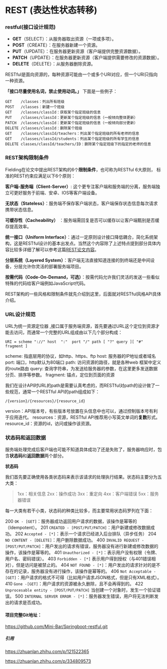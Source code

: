 # REST (表达性状态转移)

### restful(接口设计规范)

- **GET**（SELECT）：从服务器取出资源（一项或多项）。
- **POST**（CREATE）：在服务器新建一个资源。
- **PUT**（UPDATE）：在服务器更新资源（客户端提供完整资源数据）。
- **PATCH**（UPDATE）：在服务器更新资源（客户端提供需要修改的资源数据）。
- **DELETE**（DELETE）：从服务器删除资源。

RESTful是面向资源的，每种资源可能由一个或多个URI对应，但一个URI只指向一种资源。

**「接口尽量使用名词，禁止使用动词。」** 下面是一些例子：

```text
GET    /classes：列出所有班级
POST   /classes：新建一个班级
GET    /classes/classId：获取某个指定班级的信息
PUT    /classes/classId：更新某个指定班级的信息（一般倾向整体更新）
PATCH  /classes/classId：更新某个指定班级的信息（一般倾向部分更新）
DELETE /classes/classId：删除某个班级
GET    /classes/classId/teachers：列出某个指定班级的所有老师的信息
GET    /classes/classId/students：列出某个指定班级的所有学生的信息
DELETE classes/classId/teachers/ID：删除某个指定班级下的指定的老师的信息
```

### **REST架构限制条件**

Fielding在论文中提出REST架构的6个**限制条件**，也可称为RESTful 6大原则， 标准的REST约束应满足以下6个原则：

**客户端-服务端（Client-Server）**: 这个更专注客户端和服务端的分离，服务端独立可更好服务于前端、安卓、IOS等客户端设备。

**无状态（Stateless）**：服务端不保存客户端状态，客户端保存状态信息每次请求携带状态信息。

**可缓存性（Cacheability）** ：服务端需回复是否可以缓存以让客户端甄别是否缓存提高效率。

**统一接口（Uniform Interface）**：通过一定原则设计接口降低耦合，简化系统架构，这是RESTful设计的基本出发点。当然这个内容除了上述特点提到部分具体内容比较多详细了解可以参考这篇[REST论文内容](https://link.zhihu.com/?target=https%3A//www.ics.uci.edu/~fielding/pubs/dissertation/rest_arch_style.htm)。

**分层系统（Layered System）**：客户端无法直接知道连接的到终端还是中间设备，分层允许你灵活的部署服务端项目。

**按需代码（Code-On-Demand，可选）**：按需代码允许我们灵活的发送一些看似特殊的代码给客户端例如JavaScript代码。

REST架构的一些风格和限制条件就先介绍到这里，后面就对RESTful风格API具体介绍。

### **URL设计规范**

URL为统一资源定位器 ,接口属于服务端资源，首先要通过URL这个定位到资源才能去访问，而通常一个完整的URL组成由以下几个部分构成：

```text
URI = scheme "://" host  ":"  port "/" path [ "?" query ][ "#" fragment ]
```

scheme: 指底层用的协议，如http、https、ftp
host: 服务器的IP地址或者域名
port: 端口，http默认为80端口
path: 访问资源的路径，就是各种web 框架中定义的route路由
query: 查询字符串，为发送给服务器的参数，在这里更多发送数据分页、排序等参数。
fragment: 锚点，定位到页面的资源

我们在设计API时URL的path是需要认真考虑的，而RESTful对path的设计做了一些规范，通常一个RESTful API的path组成如下：

```text
/{version}/{resources}/{resource_id}
```

version：API版本号，有些版本号放置在头信息中也可以，通过控制版本号有利于应用迭代。
resources：资源，RESTful API推荐用小写英文单词的**复数**形式。
resource_id：资源的id，访问或操作该资源。

### **状态码和返回数据**

服务端处理完成后客户端也可能不知道具体成功了还是失败了，服务器响应时，包含**状态码**和**返回数据**两个部分。

**状态码**

我们首先要正确使用各类状态码来表示该请求的处理执行结果。状态码主要分为五大类：

> 1xx：相关信息
> 2xx：操作成功
> 3xx：重定向
> 4xx：客户端错误
> 5xx：服务器错误

每一大类有若干小类，状态码的种类比较多，而主要常用状态码罗列在下面：

200 `OK - [GET]`：服务器成功返回用户请求的数据，该操作是幂等的（Idempotent）。
201 `CREATED - [POST/PUT/PATCH]`：用户新建或修改数据成功。
202 `Accepted - [*]`：表示一个请求已经进入后台排队（异步任务）
204 `NO CONTENT - [DELETE]`：用户删除数据成功。
400 `INVALID REQUEST - [POST/PUT/PATCH]`：用户发出的请求有错误，服务器没有进行新建或修改数据的操作，该操作是幂等的。
401 `Unauthorized - [*]`：表示用户没有权限（令牌、用户名、密码错误）。
403 `Forbidden - [*]` 表示用户得到授权（与401错误相对），但是访问是被禁止的。
404 `NOT FOUND - [*]`：用户发出的请求针对的是不存在的记录，服务器没有进行操作，该操作是幂等的。
406 `Not Acceptable - [GET]`：用户请求的格式不可得（比如用户请求JSON格式，但是只有XML格式）。
410 `Gone -[GET]`：用户请求的资源被永久删除，且不会再得到的。
422 `Unprocesable entity - [POST/PUT/PATCH]` 当创建一个对象时，发生一个验证错误。
500 `INTERNAL SERVER ERROR - [*]`：服务器发生错误，用户将无法判断发出的请求是否成功。



#### 项目完整Git地址：

https://github.com/Mini-Bar/Springboot-restful.git

##### 引用

https://zhuanlan.zhihu.com/p/121522365

https://zhuanlan.zhihu.com/p/334809573